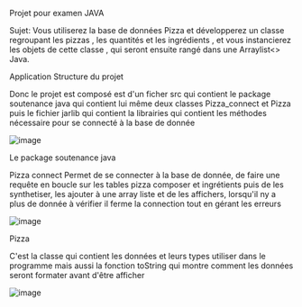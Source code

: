Projet pour examen JAVA

Sujet: Vous utiliserez la base de données Pizza et développerez un classe regroupant les pizzas , les quantités et les ingrédients , et vous instancierez les objets de cette classe
, qui seront ensuite rangé dans une Arraylist<>  Java.

Application
Structure du projet

Donc le projet est composé est d'un ficher src qui contient le package soutenance java qui contient lui même deux classes Pizza_connect et Pizza puis le fichier jarlib qui contient la librairies qui contient les méthodes nécessaire pour se connecté à la base de donnée

![image](https://github.com/user-attachments/assets/42c1ef5e-56cc-48e9-9666-8e183399cd2d)


Le package soutenance java

Pizza connect 
Permet de se connecter à la base de donnée, de faire une requête en boucle sur les tables pizza composer et ingrétients puis de les synthetiser, les ajouter à une array liste et de les affichers, lorsqu'il ny a plus de donnée à vérifier il ferme la connection tout en gérant les erreurs 

![image](https://github.com/user-attachments/assets/deeae466-2200-426d-9478-6407df2a5dbf)

Pizza

C'est la classe qui contient les données et leurs types utiliser dans le programme mais aussi la fonction toString qui montre comment les données seront formater avant d'être afficher

![image](https://github.com/user-attachments/assets/94c5d8cd-f90c-471c-8847-d8bff428b5ab)

